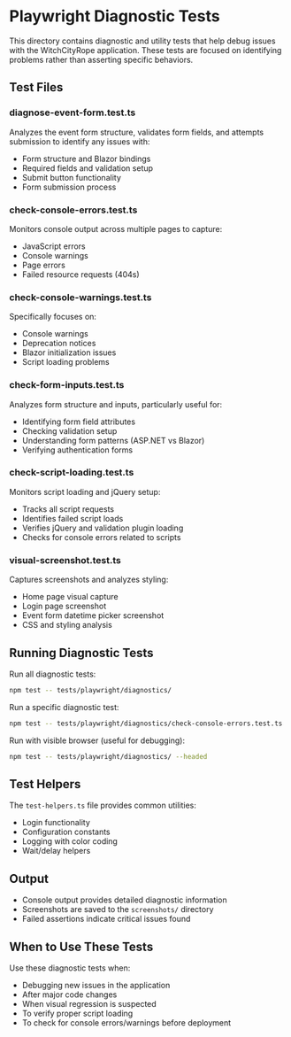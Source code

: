 # Playwright Diagnostic Tests

This directory contains diagnostic and utility tests that help debug issues with the WitchCityRope application. These tests are focused on identifying problems rather than asserting specific behaviors.

## Test Files

### diagnose-event-form.test.ts
Analyzes the event form structure, validates form fields, and attempts submission to identify any issues with:
- Form structure and Blazor bindings
- Required fields and validation setup
- Submit button functionality
- Form submission process

### check-console-errors.test.ts
Monitors console output across multiple pages to capture:
- JavaScript errors
- Console warnings
- Page errors
- Failed resource requests (404s)

### check-console-warnings.test.ts
Specifically focuses on:
- Console warnings
- Deprecation notices
- Blazor initialization issues
- Script loading problems

### check-form-inputs.test.ts
Analyzes form structure and inputs, particularly useful for:
- Identifying form field attributes
- Checking validation setup
- Understanding form patterns (ASP.NET vs Blazor)
- Verifying authentication forms

### check-script-loading.test.ts
Monitors script loading and jQuery setup:
- Tracks all script requests
- Identifies failed script loads
- Verifies jQuery and validation plugin loading
- Checks for console errors related to scripts

### visual-screenshot.test.ts
Captures screenshots and analyzes styling:
- Home page visual capture
- Login page screenshot
- Event form datetime picker screenshot
- CSS and styling analysis

## Running Diagnostic Tests

Run all diagnostic tests:
```bash
npm test -- tests/playwright/diagnostics/
```

Run a specific diagnostic test:
```bash
npm test -- tests/playwright/diagnostics/check-console-errors.test.ts
```

Run with visible browser (useful for debugging):
```bash
npm test -- tests/playwright/diagnostics/ --headed
```

## Test Helpers

The `test-helpers.ts` file provides common utilities:
- Login functionality
- Configuration constants
- Logging with color coding
- Wait/delay helpers

## Output

- Console output provides detailed diagnostic information
- Screenshots are saved to the `screenshots/` directory
- Failed assertions indicate critical issues found

## When to Use These Tests

Use these diagnostic tests when:
- Debugging new issues in the application
- After major code changes
- When visual regression is suspected
- To verify proper script loading
- To check for console errors/warnings before deployment